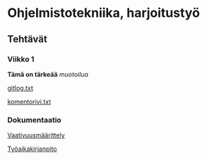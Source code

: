 # Ohjelmistotekniika, harjoitustyö
## Tehtävät
### Viikko 1
**Tämä on tärkeää** _muotoilua_

[gitlog.txt](https://github.com/HYTApio/ot-harjoitustyo/blob/master/laskarit/viikko1/gitlog.txt)

[komentorivi.txt](https://github.com/HYTApio/ot-harjoitustyo/blob/master/laskarit/viikko1/komentorivi.txt)

### Dokumentaatio ###
[Vaativuusmäärittely](https://github.com/HYTApio/ot-harjoitustyo/blob/master/dokumentaatio/vaatimusmaarittely.md)

[Työaikakirjanpito](https://github.com/HYTApio/ot-harjoitustyo/blob/master/dokumentaatio/tuntikirjanpito.md)
